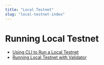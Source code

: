 ```yaml
---
title: "Local Testnet"
slug: "local-testnet-index"
---
```


# Running Local Testnet

- [Using CLI to Run a Local Testnet](./using-cli-to-run-a-local-testnet)
- [Running Local Testnet with Validator](./run-a-local-testnet.md)
